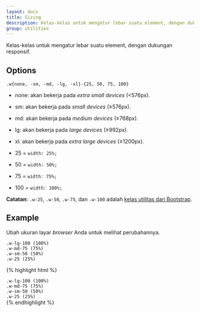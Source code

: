 ```yaml
---
layout: docs
title: Sizing
description: Kelas-kelas untuk mengatur lebar suatu element, dengan dukungan responsif.
group: utilities
---
```


Kelas-kelas untuk mengatur lebar suatu element, dengan dukungan responsif.

## Options

`.w{none, -sm, -md, -lg, -xl}-{25, 50, 75, 100}`

- none: akan bekerja pada *extra small devices* (&lt;576px).
- sm: akan bekerja pada *small devices* (&ge;576px).
- md: akan bekerja pada *medium devices* (&ge;768px).
- lg: akan bekerja pada *large devices* (&ge;992px).
- xl: akan bekerja pada *extra large devices* (&ge;1200px).

- 25 = `width: 25%;`
- 50 = `width: 50%;`
- 75 = `width: 75%;`
- 100 = `width: 100%;`

**Catatan:** `.w-25`, `.w-50`, `.w-75`, dan `.w-100` adalah [kelas utilitas dari Bootstrap](https://v4-alpha.getbootstrap.com/utilities/sizing/).

## Example

Ubah ukuran layar *browser* Anda untuk melihat perubahannya.

<div class="bd-example bg-inverse">
  <div class="bg-faded text-gray p-1 mb-1 w-25 w-sm-50 w-md-75 w-lg-100">
    <div class="hidden-md-down hidden-xl-up"><code>.w-lg-100 (100%)</code></div>
    <div class="hidden-sm-down hidden-lg-up"><code>.w-md-75 (75%)</code></div>
    <div class="hidden-xs-down hidden-md-up"><code>.w-sm-50 (50%)</code></div>
    <div class="hidden-sm-up"><code>.w-25 (25%)</code></div>
  </div>
</div>

{% highlight html %}
<div class="w-25 w-sm-50 w-md-75 w-lg-100">
  <div class="hidden-md-down hidden-xl-up"><code>.w-lg-100 (100%)</code></div>
  <div class="hidden-sm-down hidden-lg-up"><code>.w-md-75 (75%)</code></div>
  <div class="hidden-xs-down hidden-md-up"><code>.w-sm-50 (50%)</code></div>
  <div class="hidden-sm-up"><code>.w-25 (25%)</code></div>
</div>
{% endhighlight %}

